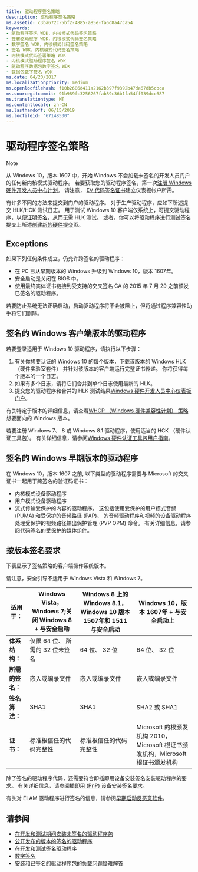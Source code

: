 ```yaml
---
title: 驱动程序签名策略
description: 驱动程序签名策略
ms.assetid: c3ba672c-5bf2-4885-a85e-fa6d8a47ca54
keywords:
- 驱动程序签名 WDK，内核模式代码签名策略
- 签署驱动程序 WDK，内核模式代码签名策略
- 数字签名 WDK，内核模式代码签名策略
- 签名 WDK，内核模式代码签名策略
- 内核模式代码签署策略 WDK
- 内核模式驱动程序签名 WDK
- 驱动程序数据包数字签名 WDK
- 数据包数字签名 WDK
ms.date: 04/20/2017
ms.localizationpriority: medium
ms.openlocfilehash: f10b2686d411a2162b397f9392b47da67db5cbca
ms.sourcegitcommit: 91b989fc3256267fab89c36b1fa54ff039dcc687
ms.translationtype: MT
ms.contentlocale: zh-CN
ms.lasthandoff: 06/15/2019
ms.locfileid: "67148530"
---
```

# <a name="driver-signing-policy"></a>驱动程序签名策略

> [!NOTE]
> 从 Windows 10，版本 1607 中，开始 Windows 不会加载未签名的开发人员门户的任何新内核模式驱动程序。  若要获取您的驱动程序签名，第一次[注册 Windows 硬件开发人员中心计划](https://docs.microsoft.com/windows-hardware/drivers/dashboard/register-for-the-hardware-program)。 请注意， [EV 代码签名证书](https://docs.microsoft.com/windows-hardware/drivers/dashboard/get-a-code-signing-certificate)建立仪表板帐户所需。

有许多不同的方法来提交到门户的驱动程序。  对于生产驱动程序，应如下所述提交 HLK/HCK 测试日志。  用于测试 Windows 10 客户端仅系统上，可提交驱动程序，以便[证明签名](../dashboard/attestation-signing-a-kernel-driver-for-public-release.md)，从而无需 HLK 测试。  或者，你可以将驱动程序进行测试签名提交上所述[创建新的硬件提交](../dashboard/create-a-new-hardware-submission.md)页。

## <a name="exceptions"></a>Exceptions

如果下列任何条件成立，仍允许跨签名的驱动程序：

* 在 PC 已从早期版本的 Windows 升级到 Windows 10，版本 1607年。
* 安全启动是关闭在 BIOS 中。
* 使用最终实体证书链接到受支持的交叉签名 CA 的 2015 年 7 月 29 之前颁发已签名的驱动程序。

若要防止系统无法正确启动，启动驱动程序将不会被阻止，但将通过程序兼容性助手将它们删除。

## <a name="signing-a-driver-for-client-versions-of-windows"></a>签名的 Windows 客户端版本的驱动程序

若要登录适用于 Windows 10 驱动程序，请执行以下步骤：

1. 有关你想要认证的 Windows 10 的每个版本，下载该版本的 Windows HLK （硬件实验室套件） 并针对该版本的客户端运行完整证书传递。 你将获得每个版本的一个日志。
2. 如果有多个日志，请将它们合并到单个日志使用最新的 HLK。
3. 提交您的驱动程序和合并的 HLK 测试结果[Windows 硬件开发人员中心仪表板门户](../dashboard/index.md)。

有关特定于版本的详细信息，请查看[WHCP （Windows 硬件兼容性计划） 策略](https://docs.microsoft.com/windows-hardware/design/compatibility/whcp-specifications-policies)想要面向的 Windows 版本。

若要注册 Windows 7、 8 或 Windows 8.1 驱动程序，使用适当的 HCK （硬件认证工具包）。  有关详细信息，请参阅[Windows 硬件认证工具包用户指南](https://docs.microsoft.com/previous-versions/windows/hardware/hck/jj124227(v=vs.85))。

## <a name="signing-a-driver-for-earlier-versions-of-windows"></a>签名的 Windows 早期版本的驱动程序

在 Windows 10，版本 1607 之前, 以下类型的驱动程序需要与 Microsoft 的交叉证书一起用于跨签名的验证码证书：

* 内核模式设备驱动程序
* 用户模式设备驱动程序
* 流式传输受保护的内容的驱动程序。 这包括使用受保护的用户模式音频 (PUMA) 和受保护的音频路径 (PAP)、 的音频驱动程序和视频的设备驱动程序处理受保护的视频路径输出保护管理 (PVP OPM) 命令。 有关详细信息，请参阅[代码签名的受保护的媒体组件](https://go.microsoft.com/fwlink/p/?linkid=74262)。

## <a name="signing-requirements-by-version"></a>按版本签名要求

下表显示了签名策略的客户端操作系统版本。

请注意，安全引导不适用于 Windows Vista 和 Windows 7。

|适用于：|Windows Vista，Windows 7;关闭 Windows 8 + 与安全启动|Windows 8 上的 Windows 8.1，Windows 10 版本 1507年和 1511 与安全启动|Windows 10，版本 1607年 + 与安全启动上|
|--- |--- |--- |--- |
|**体系结构：**|仅限 64 位、 所需的 32 位未签名|64 位、 32 位|64 位、 32 位|
|**所需的签名：**|嵌入或编录文件|嵌入或编录文件|嵌入或编录文件|
|**签名算法：**|SHA1|SHA1|SHA2 或 SHA1|
|**证书：**|标准根信任的代码完整性|标准根信任的代码完整性|Microsoft 的根颁发机构 2010，Microsoft 根证书颁发机构，Microsoft 根证书颁发机构|

除了签名的驱动程序代码，还需要符合即插即用设备安装签名安装驱动程序的要求。  有关详细信息，请参阅[插即用 (PnP) 设备安装签名要求](pnp-device-installation-signing-requirements--windows-vista-and-later-.md)。

有关对 ELAM 驱动程序进行签名的信息，请参阅[早期启动反恶意软件](https://msdn.microsoft.com/library/windows/desktop/hh848061(v=vs.85).aspx)。

## <a name="see-also"></a>请参阅

* [在开发和测试期间安装未签名的驱动程序包](installing-an-unsigned-driver-during-development-and-test.md)
* [公开发布的版本的签名的驱动程序](signing-drivers-for-public-release--windows-vista-and-later-.md)
* [在开发和测试签名驱动程序](signing-drivers-during-development-and-test.md)
* [数字签名](driver-signing.md)
* [安装和已签名的驱动程序包的负载问题疑难解答](troubleshooting-install-and-load-problems-with-signed-driver-packages.md)

